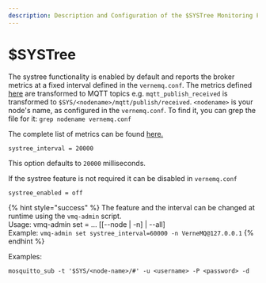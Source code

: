 ```yaml
---
description: Description and Configuration of the $SYSTree Monitoring Feature
---
```


# $SYSTree

The systree functionality is enabled by default and reports the broker metrics at a fixed interval defined in the `vernemq.conf`. The metrics defined [here](introduction.md) are transformed to MQTT topics e.g. `mqtt_publish_received` is transformed to `$SYS/<nodename>/mqtt/publish/received`. `<nodename>` is your node's name, as configured in the `vernemq.conf`. To find it, you can grep the file for it: `grep nodename vernemq.conf`

The complete list of metrics can be found [here.](introduction.md)

```text
systree_interval = 20000
```

This option defaults to `20000` milliseconds.

If the systree feature is not required it can be disabled in `vernemq.conf`

```text
systree_enabled = off
```

{% hint style="success" %}
The feature and the interval can be changed at runtime using the `vmq-admin` script.  
Usage: vmq-admin set = ... \[\[--node \| -n\] \| --all\]  
Example: `vmq-admin set systree_interval=60000 -n VerneMQ@127.0.0.1`
{% endhint %}

Examples:

```text
mosquitto_sub -t '$SYS/<node-name>/#' -u <username> -P <password> -d
```

